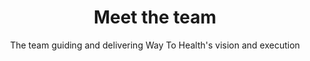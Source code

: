 ---
title: Meet the team
image: /img/photos/photo29@2x.jpg
subtitle: The team guiding and delivering Way To Health's vision and execution
team:
  role: Core Team
  member:
    - name: Mohan Balachandran
      title: CEO
      twitter: mohan2020
      linkedin: mohanbalachandran
      bgpic: /img/bg/photo1.jpg
      pic: /img/team/balachandran.png
      text: >
        Mohan currently leads the Way to Health team. He is an engineer by training, passionate about healthcare, data and technology. He is a firm believer in “connecting the dots.” He co-founded Datica to help bring change to healthcare, and spent four years guiding the company before moving onto new opportunities. <br><br>
        He has substantial experience in multiple domains such as supply chain management, master data management, oncology, revenue cycle management, mobile technologies, cloud based software, cybersecurity and compliance. He is a YCombinator Summer 2012 alum.
    - name: John Bergandino
      title: Software Developer
      twitter: 
      linkedin: 
      bgpic: /img/bg/photo2.jpg
      pic: /img/team/bergandino.jpg
      text: >
        John is a software developer. He collaborates with the department’s faculty and research staff to build cutting-edge technical features on a multitude of medical research projects. Prior to joining the University of Pennsylvania, John spent 6 months backpacking throughout Australia and a few years working in the Fortune 500 global supply chain industry.
    - name: Stephanie Brown 
      title: Clinical Operations
      twitter: 
      linkedin: 
      bgpic: /img/bg/photo10.jpg
      pic: /img/team/brown.jpeg
      text: >
        Lorem ipsum dolor sit amet, consectetur adipiscing elit. Praesent nec ipsum ut urna sollicitudin placerat. Donec at ante ac massa scelerisque ultricies. Nam sodales faucibus pretium. Suspendisse sit amet tortor vitae leo congue dictum. Sed aliquet, metus at finibus venenatis, nulla lectus maximus purus, vel suscipit massa orci eu orci. Curabitur accumsan nisi et erat pulvinar pulvinar. <br><br>uspendisse sodales, turpis eu pharetra laoreet, ante diam tempus augue, nec convallis est sem nec justo. Quisque tincidunt a purus sit amet fermentum. Nunc finibus, ipsum sit amet mattis suscipit, dolor nunc feugiat sapien, eu sodales enim arcu at lacus. 
    - name: Mike Kopinsky
      title: Senior Software Developer
      twitter: 
      linkedin: 
      bgpic: /img/bg/photo3.jpg
      pic: /img/team/kopinsky.jpg
      text: >
        Michael Kopinsky is a senior software developer at the Penn Medicine Center for Health Care Innovation and the Center for Health Incentives and Behavioral Economics.  Specifically, Michael works to expand the reach of Way to Health platform while reducing cost and increasing quality.<br><br>Prior to joining the team, Michael worked for the Department of Pathology at Montefiore Medical Center, building systems to better integrate the laboratory with the clinical setting. Michael received his bachelor's degree in bioengineering at the University of Pennsylvania. 
    - name: Aaron Leitner
      title: Associate Software Developer
      twitter: 
      linkedin: 
      bgpic: /img/bg/photo4.jpg
      pic: /img/team/leitner.jpg
      text: >
        Aaron Leitner is an associate software developer at the Penn Medicine Center for Health Care Innovation.  In this role, Aaron works to improve and maintain the Way to Health platform. Prior to joining the team, Aaron worked for a number of startups specializing in web and mobile development. Aaron received his bachelor's degree in environmental studies from Ursinus College.
    - name: Conor Lydon
      title: Software Developer
      twitter: 
      linkedin: 
      bgpic: /img/bg/photo5.jpg
      pic: /img/team/lydon.jpg
      text: >
        Duis cursus interdum ornare. Quisque volutpat dictum turpis ut fermentum. Proin finibus accumsan lectus, eget bibendum ipsum finibus a. Sed justo ipsum, vulputate interdum pharetra vitae, scelerisque id urna. Phasellus vel felis non nibh cursus vehicula nec et diam. Sed vitae sem erat. Curabitur ullamcorper dui nec sem viverra, in maximus nisi luctus. Integer cursus, felis vel aliquet hendrerit, sapien odio commodo odio, eget tincidunt neque ante sit amet sapien. Cras efficitur dui sed diam vestibulum malesuada. Nullam tortor justo, tempor ac malesuada non, commodo at tortor. Sed nisl enim, elementum eu sodales ut, vestibulum id magna.
    - name: Kyle McGrogan
      title: Software Developer
      twitter: 
      linkedin: 
      bgpic: /img/bg/photo6.jpg
      pic: /img/team/mcgrogan.jpg
      text: >
        In hendrerit imperdiet fringilla. Sed rutrum id leo ultricies hendrerit. Quisque tincidunt, lorem in tristique ullamcorper, eros augue pretium sapien, vitae sodales odio ipsum ut ex. Nullam ultricies, ante ut dapibus iaculis, risus tellus posuere libero, sed auctor nibh elit vitae eros. Phasellus aliquet nibh varius placerat fermentum. Curabitur iaculis venenatis imperdiet. Aliquam lacinia nisi et sapien placerat sagittis. <br><br> Duis cursus interdum ornare. Quisque volutpat dictum turpis ut fermentum. Proin finibus accumsan lectus, eget bibendum ipsum finibus a. Sed justo ipsum, vulputate interdum pharetra vitae, scelerisque id urna. Phasellus vel felis non nibh cursus vehicula nec et diam. Sed vitae sem erat. 
    - name: Benjamin Rosenbach
      title: Software Developer
      twitter: 
      linkedin: 
      bgpic: /img/bg/photo7.jpg
      pic: /img/team/rosenbach.jpg
      text: >
        Lorem ipsum dolor sit amet, consectetur adipiscing elit. Praesent nec ipsum ut urna sollicitudin placerat. Donec at ante ac massa scelerisque ultricies. Nam sodales faucibus pretium. Suspendisse sit amet tortor vitae leo congue dictum. Sed aliquet, metus at finibus venenatis, nulla lectus maximus purus, vel suscipit massa orci eu orci. Curabitur accumsan nisi et erat pulvinar pulvinar. Suspendisse sodales, turpis eu pharetra laoreet, ante diam tempus augue, nec convallis est sem nec justo. <br><br>Qullamcorper dui nec sem viverra, in maximus nisi luctus. Integer cursus, felis vel aliquet hendrerit, sapien odio commodo odio, eget tincidunt neque ante sit amet sapien. 
    - name: Christianne Sevinc
      title: Operations Lead
      twitter: 
      linkedin: 
      bgpic: /img/bg/photo8.jpg
      pic: /img/team/sevinc.jpg
      text: >
        Christianne Sevinc is an application analyst at the Penn Medicine Center for Health Care Innovation.  In this role, Christianne provides leadership and direction to ensure the overall success of the Way to Health platform. Working closely with the development team, Christianne identifies and prioritizes enhancements and manages project timelines.  She also serves as a liaison for research and clinical teams using the platform.<br><br>Prior to joining the team, Christianne worked as a program manager at Public Health Management Corporation. Her work centered around applying shared services principles in the early care and education industry. Christianne received her bachelor’s degree in political science from Dickinson College and a master’s degree in public health from Drexel University.
    - name: Devon Taylor
      title: Research Operations
      twitter: 
      linkedin: 
      bgpic: /img/bg/photo9.jpg
      pic: /img/team/taylor.jpg
      text: >
        Devon Taylor is the Way to Health Operations Specialist at the Center for Health Initiatives and Behavioral Economics. Devon used the Way to Health platform for study and patient management and gained extensive experience building and managing various studies prior to joining the Way to Health team full time in March 2016. She consults with research and clinical project teams to determine project feasibility, refine protocols, and increase project quality by assisting teams in the building and testing of platforms. <br><br>Devon received her bachelor’s degree in biology from Lehigh University and graduated with a Master’s in Public Health from the University of Pennsylvania. 
advisory:
  role: Advisory Board
  member:
    - name: David Asch, MD, MBA
      title: Executive Director, Center for Healthcare Innovation
      twitter:
      linkedin: 
      bgpic: /img/bg/photo11.jpg
      pic: /img/team/asch.jpg
      text: >
        David Asch is the executive director of the Penn Medicine Center for Health Care Innovation and the director of the Robert Wood Johnson Clinical Scholars Program and the National Clinician Scholars Program. He is the John Morgan professor of medicine and medical ethics and health policy at the Perelman School of Medicine, and a professor of health care management and operations, information and decisions at the Wharton School.<br><br>David's research aims to understand and improve how physicians and patients make medical choices, including the adoption of new pharmaceuticals or medical technologies, the purchase of health or life insurance, and personal health behaviors. His research combines elements of economic analysis with moral and psychological theory and marketing in the field now called behavioral economics. He is the author of more than 300 published papers. <br><br>Nationally, he has received best paper of the year awards from the Society for Medical Decision Making, the Society of General Internal Medicine, the American Risk and Insurance Association, the British Medical Journal, the American Journal of Public Health, and AcademyHealth.  Dr. Asch received the Alice Hersh New Investigator Award from AcademyHealth (1997), the Outstanding Investigator Award from the American Federation for Medical Research (1999), the Research Mentorship Award from the Society of General Internal Medicine (2004), the VA Under Secretary’s Award for Outstanding Achievement in Health Services Research (2008), the Alpha Omega Alpha Robert J. Glaser Distinguished Teacher Award from the Association of American Medical Colleges (2009), and the John M. Eisenberg National Award for Career Achievement in Research from the Society of General Internal Medicine (2010). He is an elected member of the Association of American Physicians and the National Academy of Medicine. <br><br>David received his bachelor’s degree from Harvard University, his medical degree from Weill-Cornell Medical College, and his MBA in health care management and decision sciences from the Wharton School. He was a resident in internal medicine and a Robert Wood Johnson Foundation Clinical Scholar at the University of Pennsylvania.
    - name: Kevin Volpp, MD, PhD
      title: Director, Center for Healthcare Incentives & Behavioral Economics
      twitter:
      linkedin:
      bgpic: /img/bg/photo12.jpg
      pic: /img/team/volpp.jpg
      text: >
        Kevin Volpp is a co-director of the Penn Medicine Center for Health Care Innovation, the founding director of the Center for Health Incentives and Behavioral Economics at the Leonard Davis Institute of Health Economics (LDI CHIBE), director of the NIH-funded Penn CMU Roybal P30 Center in Behavioral Economics and Health, a professor of medicine at the Perelman School of Medicine, and a professor of health care Management at the Wharton School. He is also a core faculty member of the Center for Health Equity Research and Promotion (CHERP) and a board-certified practicing physician at the Philadelphia VA Medical Center.<br><br> Kevin's research focuses on the impact of financial and organizational incentives on health outcomes. His work has been published in journals such as the New England Journal of Medicine, the Journal of the American Medical Association, and Health Affairs and has been covered by media outlets such as the New York Times, the Wall Street Journal, the Los Angeles Times, Good Morning America, the BBC, National Public Radio, Time, U.S. News and World Report, USA Today, Der Spiegel, and Australian National Radio. A recent intervention study on financial incentives and smoking cessation among employees at General Electric resulted in a tripling of long-term smoking cessation rates and implementation of a program based on this approach nationally among all 152,000 GE employees in the U.S. and was the winner of the 2010 British Medical Journal Group Award for Translating Research into Practice.<br><br>Kevin’s work has been recognized by the John Thompson Prize from the Association of University Programs in Health Administration; the Presidential Early Career Award for Scientists and Engineers (PECASE), an award presented at the White House as the highest honor given by the U.S. government to early career scientists; the Outstanding Junior Investigator of the Year Award from the Society of General Internal Medicine; the Alice S. Hersh New Investigator Award from AcademyHealth; Time Magazine’s 2009 A-Z “Advances in Health” list for work on Incentives – letter “I”; and was cited for the most outstanding research paper of the year in 2010 from the Society of General Internal Medicine. <br><br>Kevin is an elected member of several honorary societies including the Institute of Medicine, National Academy of Sciences (IOM); the Association of American Physicians (AAP), and the American Society of Clinical Investigation (ASCI). He has also served as an advisor to a number of organizations including the Veterans Administration, the Accreditation Council of Graduate Medical Education (ACGME), the National Institutes of Health, CVS Caremark, Ascension Health, and McKinsey and is a member of the editorial board of the Annals of Internal Medicine.
    - name: Roy Rosin, MBA
      title: Chief Innovation Officer, Penn Medicine
      twitter:
      linkedin:
      bgpic: /img/bg/photo12.jpg
      pic: /img/team/rosin.jpg
      text: >
        Roy Rosin is the chief innovation officer at Penn Medicine, where he works with thought leaders from across the health system to turn ideas into measurable impact in the areas of health outcomes, patient experience, and new revenue streams. <br><br>Previously, Roy served as the first vice president of innovation for Intuit, a leading software company best known for Quicken, QuickBooks and TurboTax.  In this role, he led changes in how Intuit manages new business creation, allowing small teams pursuing new opportunities to get to market and experiment rapidly.<br><br>Roy also built innovation programs that dramatically increased entrepreneurial activity, with annual new releases increasing from five per year to 30, while time to market decreased from one year to a few months. After five years of Intuit's new approach to growth, the company had delivered shareholder returns of three times Google and 33 times the S&P 500.<br><br>Roy received his MBA from the Stanford Graduate School of Business and graduated with honors from Harvard College.
    - name: Shivan Mehta, MD, MBA, MSHP
      title: Associate Chief Innovation Officer, Penn Medicine
      twitter:
      linkedin:
      bgpic: /img/bg/photo13.jpg
      pic: /img/team/mehta.jpg
      text: >
        Shivan Mehta is a gastroenterologist and the associate chief innovation officer at Penn Medicine. He is also an assistant professor of medicine at the Perelman School of Medicine, senior fellow at the Leonard Davis Institute of Health Economics, and affiliated faculty at the Center for Health Incentives and Behavioral Economics, all at the University of Pennsylvania.<br><br>Shivan leads the operating team at the Penn Medicine Center for Health Care Innovation to develop, test, and implement new health care delivery interventions across the University of Pennsylvania Health System (UPHS).  Shivan also conducts health services research looking at how health care systems can leverage behavioral economics, design thinking, and information technology to improve population health through medication adherence and cancer screening.<br><br>Shivan received his bachelor’s degree in economics from Yale University, his medical degree and master’s in health policy research from the University of Pennsylvania, and his MBA in health care management from the Wharton School. He was a resident in internal medicine at New York Presbyterian Hospital/Columbia and a fellow in gastroenterology at UPHS.
    - name: Mitesh Patel, MD, MBA, MS
      title: Director, Nudge Unit
      twitter:
      linkedin:
      bgpic: /img/bg/photo14.jpg
      pic: /img/team/patel.jpg
      text: >
        Mitesh is the director of the Penn Medicine Nudge Unit, a faculty member at the Penn Medicine Center for Health Care Innovation and the Center for Health Incentives and Behavioral Economics, and a staff physician at the Philadelphia VA Medical Center.  Mitesh is also an assistant professor of medicine at the Perelman School of Medicine and an assistant professor of health care management at the Wharton School at the University of Pennsylvania.<br><br>Mitesh's research leverages concepts from behavioral economics to design connected health approaches to improve individual health behaviors. He has led several randomized, controlled trials that used wearable devices, smartphone applications, and workplace weight scales to track health behaviors.  These studies evaluate interventions designed using financial and social incentives to change health behaviors.  His work also evaluates how information technology-based interventions can be designed to use concepts from behavioral economics change physician behaviors to reduce low-value services and increase the delivery of high-value care.
---